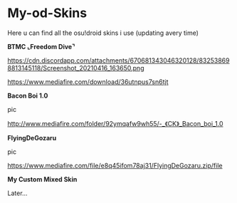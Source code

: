 # My-od-Skins
Here u can find all the osu!droid skins i use (updating avery time)

**BTMC ⌞Freedom Dive⌝**

https://cdn.discordapp.com/attachments/670681343046320128/832538698813145118/Screenshot_20210416_163650.png

https://www.mediafire.com/download/36utnpus7sn6tjt


**Bacon Boi 1.0**

pic

http://www.mediafire.com/folder/92ymqafw9wh55/-_《CK》_Bacon_boi_1.0


**FlyingDeGozaru**

pic

https://www.mediafire.com/file/e8q45ifom78aj31/FlyingDeGozaru.zip/file


**My Custom Mixed Skin**

Later...
